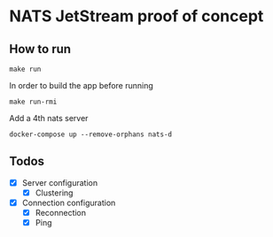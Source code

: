 # NATS JetStream proof of concept

## How to run

```
make run
```

In order to build the app before running 
```
make run-rmi
```

Add a 4th nats server

```
docker-compose up --remove-orphans nats-d
```

## Todos
- [X] Server configuration
    - [X] Clustering
- [X] Connection configuration
    - [X] Reconnection
    - [X] Ping

